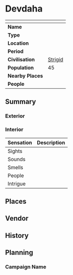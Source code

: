 # Devdaha

| []() | |
| --- | --- |
| **Name** | |
| **Type** | |
| **Location** | |
| **Period** | |
| **Civilisation** | [Strigid](../../lineages/strigid.md) |
| **Population** | 45 |
| **Nearby Places** | |
| **People** | |

## Summary

### Exterior

### Interior

| Sensation | Description |
| ---- | --- |
| Sights | |
| Sounds | |
| Smells | |
| People | |
| Intrigue | |

## Places

## Vendor

## History

## Planning

### Campaign Name
